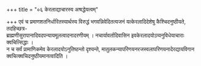 +++
title = "०६ केरलाद्याचारस्य अश्रद्धेयत्वम्"

+++
एवं च प्रमाणशतनिर्धारितस्यार्थस्य विरुद्धं भगवन्निवेदितत्यजनं यत्केरलादिदेशेषु कैश्चिदनुष्ठीयते, तदहिच्छत्र-  
ब्राह्मणीसुरापानादिवदपन्यायमूलत्वादनादरणीयम् । नचार्यावर्तादिवासिन इवकेरलादयोऽप्यनुविधेयाचाराः क्वचित्सिद्धाः ।  
न च सर्वं प्रामाणिकमेव केरलादयोऽनुतिष्ठन्तो दृश्यन्ते, मातुलकन्यापरिणयनरजस्वलापरिणयनादेरद्यायविगान  
क्वचित्क्वचिदनुष्ठीयमानत्वादिति ।